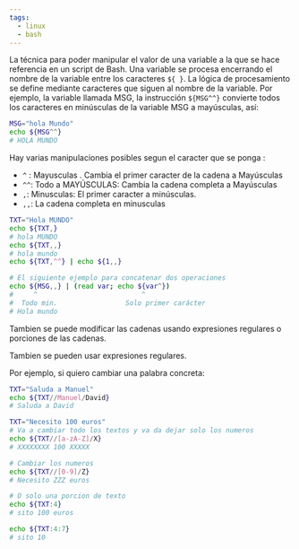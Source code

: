 ```yaml
---
tags:
  - linux
  - bash
---
```


La técnica para poder manipular el valor de una variable a la que se hace referencia en un script de Bash. 
Una variable se procesa encerrando el nombre de la variable entre los caracteres `${ }`. La lógica de procesamiento se define mediante caracteres que siguen al nombre de la variable. 
Por ejemplo, la variable llamada MSG, la instrucción `${MSG^^}` convierte todos los caracteres en minúsculas de la variable MSG a mayúsculas, así:

```bash
MSG="hola Mundo"
echo ${MSG^^}
# HOLA MUNDO
```

Hay varias manipulaciones posibles segun el caracter que se ponga : 
- `^` : Mayusculas . Cambia el primer caracter de la cadena a Mayúsculas
- `^^`: Todo a MAYÚSCULAS: Cambia la cadena completa a Mayúsculas
- `,`: Minusculas: El primer caracter a minúsculas.
- `,,`: La cadena completa en minusculas

```bash
TXT="Hola MUNDO"
echo ${TXT,}
# hola MUNDO
echo ${TXT,,}
# hola mundo
echo ${TXT,^^} | echo ${1,,}

# El siguiente ejemplo para concatenar dos operaciones
echo ${MSG,,} | (read var; echo ${var^})
#     ^                          ^
#  Todo min.                 Solo primer carácter
# Hola mundo
```

Tambien se puede modificar las cadenas usando expresiones regulares o porciones de las cadenas.

Tambien se pueden usar expresiones regulares. 

Por ejemplo, si quiero cambiar una palabra concreta: 

```bash
TXT="Saluda a Manuel"
echo ${TXT//Manuel/David}
# Saluda a David

TXT="Necesito 100 euros"
# Va a cambiar todo los textos y va da dejar solo los numeros
echo ${TXT//[a-zA-Z]/X}
# XXXXXXXX 100 XXXXX

# Cambiar los numeros
echo ${TXT//[0-9]/Z}
# Necesito ZZZ euros

# O solo una porcion de texto 
echo ${TXT:4}
# sito 100 euros

echo ${TXT:4:7}
# sito 10

```

